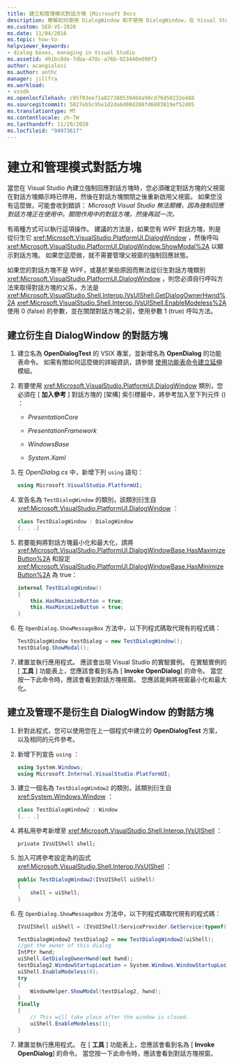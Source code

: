 ```yaml
---
title: 建立和管理模式對話方塊 |Microsoft Docs
description: 瞭解如何使用 DialogWindow 和不使用 DialogWindow，在 Visual Studio 內建立強制回應對話方塊。
ms.custom: SEO-VS-2020
ms.date: 11/04/2016
ms.topic: how-to
helpviewer_keywords:
- dialog boxes, managing in Visual Studio
ms.assetid: 491bc0de-7dba-478c-a76b-923440e090f3
author: acangialosi
ms.author: anthc
manager: jillfra
ms.workload:
- vssdk
ms.openlocfilehash: c95f03ee71a827380539404a90cd79d50232e488
ms.sourcegitcommit: 5027eb5c95e1d2da6d08d208fd6883819ef52d05
ms.translationtype: MT
ms.contentlocale: zh-TW
ms.lasthandoff: 11/20/2020
ms.locfileid: "94973617"
---
```

# <a name="create-and-manage-modal-dialog-boxes"></a>建立和管理模式對話方塊
當您在 Visual Studio 內建立強制回應對話方塊時，您必須確定對話方塊的父視窗在對話方塊顯示時已停用，然後在對話方塊關閉之後重新啟用父視窗。 如果您沒有這麼做，可能會收到錯誤： *Microsoft Visual Studio 無法關機，因為強制回應對話方塊正在使用中。關閉作用中的對話方塊，然後再試一次。*

有兩種方式可以執行這項操作。 建議的方法是，如果您有 WPF 對話方塊，則是從衍生它 <xref:Microsoft.VisualStudio.PlatformUI.DialogWindow> ，然後呼叫 <xref:Microsoft.VisualStudio.PlatformUI.DialogWindow.ShowModal%2A> 以顯示對話方塊。 如果您這麼做，就不需要管理父視窗的強制回應狀態。

如果您的對話方塊不是 WPF，或基於某些原因而無法從衍生對話方塊類別 <xref:Microsoft.VisualStudio.PlatformUI.DialogWindow> ，則您必須自行呼叫方法來取得對話方塊的父系，方法是 <xref:Microsoft.VisualStudio.Shell.Interop.IVsUIShell.GetDialogOwnerHwnd%2A> <xref:Microsoft.VisualStudio.Shell.Interop.IVsUIShell.EnableModeless%2A> 使用 0 (false) 的參數，並在關閉對話方塊之前，使用參數 1 (true) 呼叫方法。

## <a name="create-a-dialog-box-derived-from-dialogwindow"></a>建立衍生自 DialogWindow 的對話方塊

1. 建立名為 **OpenDialogTest** 的 VSIX 專案，並新增名為 **OpenDialog** 的功能表命令。 如需有關如何這麼做的詳細資訊，請參閱 [使用功能表命令建立延伸](../extensibility/creating-an-extension-with-a-menu-command.md)模組。

2. 若要使用 <xref:Microsoft.VisualStudio.PlatformUI.DialogWindow> 類別，您必須在 [ **加入參考** ] 對話方塊的 [架構] 索引標籤中，將參考加入至下列元件 () ：

    - *PresentationCore*

    - *PresentationFramework*

    - *WindowsBase*

    - *System.Xaml*

3. 在 *OpenDialog.cs* 中，新增下列 `using` 語句：

    ```csharp
    using Microsoft.VisualStudio.PlatformUI;
    ```

4. 宣告名為 `TestDialogWindow` 的類別，該類別衍生自 <xref:Microsoft.VisualStudio.PlatformUI.DialogWindow> ：

    ```csharp
    class TestDialogWindow : DialogWindow
    {. . .}
    ```

5. 若要能夠將對話方塊最小化和最大化，請將 <xref:Microsoft.VisualStudio.PlatformUI.DialogWindowBase.HasMaximizeButton%2A> 和設定 <xref:Microsoft.VisualStudio.PlatformUI.DialogWindowBase.HasMinimizeButton%2A> 為 true：

    ```csharp
    internal TestDialogWindow()
    {
        this.HasMaximizeButton = true;
        this.HasMinimizeButton = true;
    }
    ```

6. 在 `OpenDialog.ShowMessageBox` 方法中，以下列程式碼取代現有的程式碼：

    ```csharp
    TestDialogWindow testDialog = new TestDialogWindow();
    testDialog.ShowModal();
    ```

7. 建置並執行應用程式。 應該會出現 Visual Studio 的實驗實例。 在實驗實例的 [ **工具** ] 功能表上，您應該會看到名為 [ **Invoke OpenDialog**] 的命令。 當您按一下此命令時，應該會看到對話方塊視窗。 您應該能夠將視窗最小化和最大化。

## <a name="create-and-manage-a-dialog-box-not-derived-from-dialogwindow"></a>建立及管理不是衍生自 DialogWindow 的對話方塊

1. 針對此程式，您可以使用您在上一個程式中建立的 **OpenDialogTest** 方案，以及相同的元件參考。

2. 新增下列宣告 `using` ：

    ```csharp
    using System.Windows;
    using Microsoft.Internal.VisualStudio.PlatformUI;
    ```

3. 建立一個名為 `TestDialogWindow2` 的類別，該類別衍生自 <xref:System.Windows.Window> ：

    ```csharp
    class TestDialogWindow2 : Window
    {. . .}
    ```

4. 將私用參考新增至 <xref:Microsoft.VisualStudio.Shell.Interop.IVsUIShell> ：

    ```
    private IVsUIShell shell;
    ```

5. 加入可將參考設定為的函式 <xref:Microsoft.VisualStudio.Shell.Interop.IVsUIShell> ：

    ```csharp
    public TestDialogWindow2(IVsUIShell uiShell)
    {
        shell = uiShell;
    }
    ```

6. 在 `OpenDialog.ShowMessageBox` 方法中，以下列程式碼取代現有的程式碼：

    ```csharp
    IVsUIShell uiShell = (IVsUIShell)ServiceProvider.GetService(typeof(SVsUIShell));

    TestDialogWindow2 testDialog2 = new TestDialogWindow2(uiShell);
    //get the owner of this dialog
    IntPtr hwnd;
    uiShell.GetDialogOwnerHwnd(out hwnd);
    testDialog2.WindowStartupLocation = System.Windows.WindowStartupLocation.CenterOwner;
    uiShell.EnableModeless(0);
    try
    {
        WindowHelper.ShowModal(testDialog2, hwnd);
    }
    finally
    {
        // This will take place after the window is closed.
        uiShell.EnableModeless(1);
    }
    ```

7. 建置並執行應用程式。 在 [ **工具** ] 功能表上，您應該會看到名為 [ **Invoke OpenDialog**] 的命令。 當您按一下此命令時，應該會看到對話方塊視窗。

